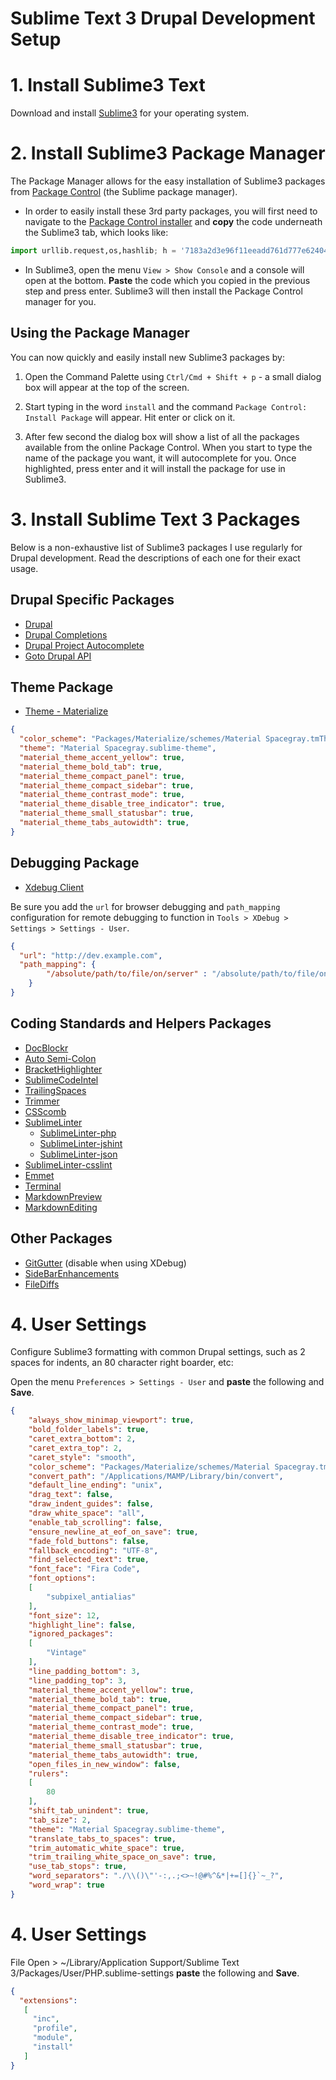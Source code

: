 # Sublime Text 3 Drupal Development Setup

# 1. Install Sublime3 Text

Download and install [Sublime3](http://www.sublimetext.com/3) for your operating system.

# 2. Install Sublime3 Package Manager

The Package Manager allows for the easy installation of Sublime3 packages from [Package Control](https://sublime.wbond.net/) (the Sublime package manager).

- In order to easily install these 3rd party packages, you will first need to navigate to the [Package Control installer](https://sublime.wbond.net/installation#st3) and **copy** the code underneath the Sublime3 tab, which looks like:

```python
import urllib.request,os,hashlib; h = '7183a2d3e96f11eeadd761d777e62404' + 'e330c659d4bb41d3bdf022e94cab3cd0'; pf = 'Package Control.sublime-package'; ipp = sublime.installed_packages_path(); urllib.request.install_opener( urllib.request.build_opener( urllib.request.ProxyHandler()) ); by = urllib.request.urlopen( 'http://packagecontrol.io/' + pf.replace(' ', '%20')).read(); dh = hashlib.sha256(by).hexdigest(); print('Error validating download (got %s instead of %s), please try manual install' % (dh, h)) if dh != h else open(os.path.join( ipp, pf), 'wb' ).write(by)
```

- In Sublime3, open the menu `View > Show Console` and a console will open at the bottom. **Paste** the code which you copied in the previous step and press enter. Sublime3 will then install the Package Control manager for you.

## Using the Package Manager

You can now quickly and easily install new Sublime3 packages by:

1. Open the Command Palette using `Ctrl/Cmd + Shift + p` - a small dialog box will appear at the top of the screen.

1. Start typing in the word `install` and the command `Package Control: Install Package` will appear. Hit enter or click on it.

1. After  few second the dialog box will show a list of all the packages available from the online Package Control. When you start to type the name of the package you want, it will autocomplete for you. Once highlighted, press enter and it will install the package for use in Sublime3.

# 3. Install Sublime Text 3 Packages

Below is a non-exhaustive list of Sublime3 packages I use regularly for Drupal development.
Read the descriptions of each one for their exact usage.

## Drupal Specific Packages

- [Drupal](https://sublime.wbond.net/packages/Drupal)
- [Drupal Completions](https://packagecontrol.io/packages/Drupal%20Completions)
- [Drupal Project Autocomplete](https://packagecontrol.io/packages/Drupal%20Project%20Autocomplete)
- [Goto Drupal API](https://sublime.wbond.net/packages/Goto%20Drupal%20API)

## Theme Package

- [Theme - Materialize](https://github.com/saadq/Materialize)

```json
{
  "color_scheme": "Packages/Materialize/schemes/Material Spacegray.tmTheme",
  "theme": "Material Spacegray.sublime-theme",
  "material_theme_accent_yellow": true,
  "material_theme_bold_tab": true,
  "material_theme_compact_panel": true,
  "material_theme_compact_sidebar": true,
  "material_theme_contrast_mode": true,
  "material_theme_disable_tree_indicator": true,
  "material_theme_small_statusbar": true,
  "material_theme_tabs_autowidth": true,
}
```

## Debugging Package

- [Xdebug Client](https://sublime.wbond.net/packages/Xdebug%20Client)

Be sure you add the `url` for browser debugging and `path_mapping` configuration for remote debugging to function in `Tools > XDebug > Settings > Settings - User`.

```json
{
  "url": "http://dev.example.com",
  "path_mapping": {
        "/absolute/path/to/file/on/server" : "/absolute/path/to/file/on/computer"
    }
}
```

## Coding Standards and Helpers Packages

- [DocBlockr](https://sublime.wbond.net/packages/DocBlockr)
- [Auto Semi-Colon](https://sublime.wbond.net/packages/Auto%20Semi-Colon)
- [BracketHighlighter](https://sublime.wbond.net/packages/BracketHighlighter)
- [SublimeCodeIntel](https://sublime.wbond.net/packages/SublimeCodeIntel)
- [TrailingSpaces](https://sublime.wbond.net/packages/TrailingSpaces)
- [Trimmer](https://sublime.wbond.net/packages/Trimmer)
- [CSScomb](https://sublime.wbond.net/packages/CSScomb)
- [SublimeLinter](https://sublime.wbond.net/packages/SublimeLinter)
  - [SublimeLinter-php](https://sublime.wbond.net/packages/SublimeLinter-php)
  - [SublimeLinter-jshint](https://sublime.wbond.net/packages/SublimeLinter-jshint)
  - [SublimeLinter-json](https://sublime.wbond.net/packages/SublimeLinter-json)
- [SublimeLinter-csslint](https://sublime.wbond.net/packages/SublimeLinter-csslint)
- [Emmet](https://sublime.wbond.net/packages/Emmet)
- [Terminal](https://packagecontrol.io/packages/Terminal)
- [MarkdownPreview](https://packagecontrol.io/packages/Markdown%20Preview)
- [MarkdownEditing](https://packagecontrol.io/packages/MarkdownEditing)

## Other Packages

- [GitGutter](https://sublime.wbond.net/packages/GitGutter) (disable when using XDebug)
- [SideBarEnhancements](https://sublime.wbond.net/packages/SideBarEnhancements)
- [FileDiffs](https://sublime.wbond.net/packages/FileDiffs)

# 4. User Settings

Configure Sublime3 formatting with common Drupal settings, such as 2 spaces for indents, an 80 character right boarder, etc:

Open the menu `Preferences > Settings - User` and **paste** the following and **Save**.

```json
{
	"always_show_minimap_viewport": true,
	"bold_folder_labels": true,
	"caret_extra_bottom": 2,
	"caret_extra_top": 2,
	"caret_style": "smooth",
	"color_scheme": "Packages/Materialize/schemes/Material Spacegray.tmTheme",
	"convert_path": "/Applications/MAMP/Library/bin/convert",
	"default_line_ending": "unix",
	"drag_text": false,
	"draw_indent_guides": false,
	"draw_white_space": "all",
	"enable_tab_scrolling": false,
	"ensure_newline_at_eof_on_save": true,
	"fade_fold_buttons": false,
	"fallback_encoding": "UTF-8",
	"find_selected_text": true,
	"font_face": "Fira Code",
	"font_options":
	[
		"subpixel_antialias"
	],
	"font_size": 12,
	"highlight_line": false,
	"ignored_packages":
	[
		"Vintage"
	],
	"line_padding_bottom": 3,
	"line_padding_top": 3,
	"material_theme_accent_yellow": true,
	"material_theme_bold_tab": true,
	"material_theme_compact_panel": true,
	"material_theme_compact_sidebar": true,
	"material_theme_contrast_mode": true,
	"material_theme_disable_tree_indicator": true,
	"material_theme_small_statusbar": true,
	"material_theme_tabs_autowidth": true,
	"open_files_in_new_window": false,
	"rulers":
	[
		80
	],
	"shift_tab_unindent": true,
	"tab_size": 2,
	"theme": "Material Spacegray.sublime-theme",
	"translate_tabs_to_spaces": true,
	"trim_automatic_white_space": true,
	"trim_trailing_white_space_on_save": true,
	"use_tab_stops": true,
	"word_separators": "./\\()\"'-:,.;<>~!@#%^&*|+=[]{}`~_?",
	"word_wrap": true
}
```

# 4. User Settings
File Open > ~/Library/Application Support/Sublime Text 3/Packages/User/PHP.sublime-settings **paste** the following and **Save**.

```json
{
  "extensions":
   [
     "inc",
     "profile",
     "module",
     "install"
   ]
}
```
	

